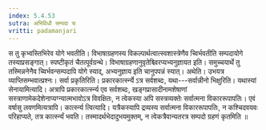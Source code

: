 ```yaml
---
index: 5.4.53
sutra: अभिविधौ सम्पदा च
vritti: padamanjari
---
```


  स तु कृभ्वस्तिभिरेव योगे भवतीति। विभाषाग्रहणस्य विकल्पार्थत्वात्स्वशास्त्रेणैव च्विर्भवतीति सम्पदायोगे तस्याप्रसङ्गात्। स्पष्टीकृतं चैतत्पूर्वग्रन्थे। विभाषाग्रहणानुवृतेश्च्विरप्यभ्यनुज्ञायत इति। समुच्चयार्थे तु तस्मिन्ननेनैव च्विर्भवन्सम्पदापि योगे स्याद्, अभ्यनुज्ञाय इति चानुपपन्नं स्यात्। अथेति। उभयत्र व्याप्तिसम्भवात्प्रश्नः। सर्वा प्रकृतिरिति। प्रकारकार्त्स्न्ये ऽत्र सर्वशब्दः, यथा---सर्वान्नीनो भिक्षुरिति। यथास्यां सेनायामित्यादि। अत्रापि प्रकारकार्त्स्न्य एव सर्वशब्दः, खङ्गप्रासादीनामशेषाणां सस्त्राणामेकदेशेनाप्यग्न्यात्मभावोऽत्र विवक्षितः, न त्वेकस्या अपि सस्त्रव्यक्तेः सर्वात्मना विकाररूपापतिः। एवं वर्षासु लवणमित्यत्रापि। कार्त्स्न्य त्वित्यादि। यत्रैकस्यापि द्रव्यस्य सर्वात्मना विकाररूपापतिः, न कश्चिदवयवः परिहाप्यते, तत्र कार्त्स्न्यं भवति। तस्मादर्थभेदादुभयमुक्तम्, न त्वेकत्रैवान्यतरत्र सम्पदो ग्रहणं कृतमिति ॥